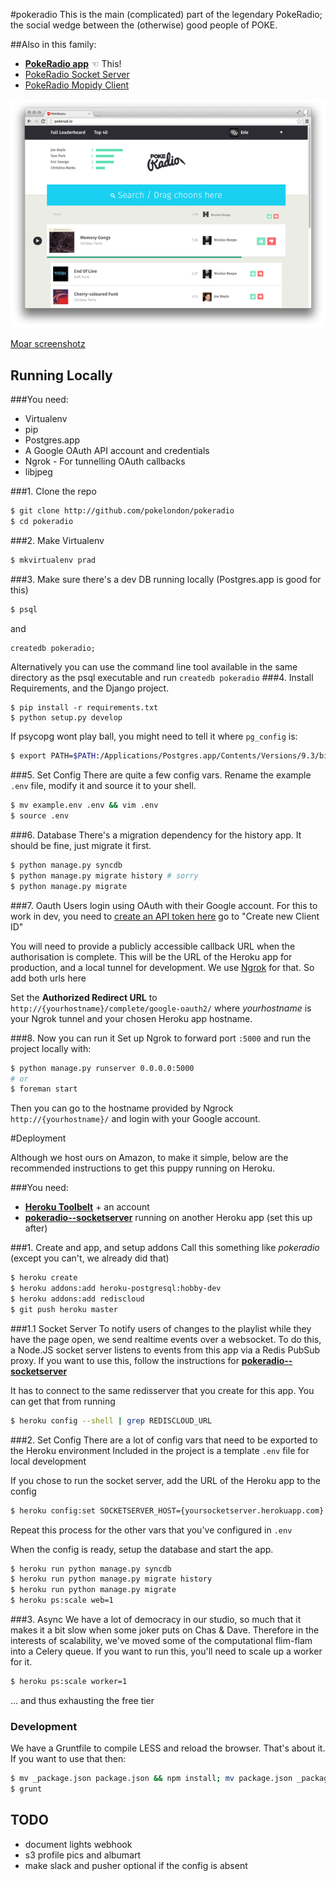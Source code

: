 #pokeradio
This is the main (complicated) part of the legendary PokeRadio; the social wedge between the (otherwise) good people of POKE.

##Also in this family:
- [**PokeRadio app**](https://github.com/pokelondon/pokeradio) ☜ This!
- [PokeRadio Socket Server](https://github.com/pokelondon/pokeradio-socketserver)
- [PokeRadio Mopidy Client](https://github.com/pokelondon/pokeradio-mopidy)

![Home Page](doc/homepage.png?raw=true)

[Moar screenshotz](doc/screenshots.md)

## Running Locally

###You need:
- Virtualenv
- pip
- Postgres.app
- A Google OAuth API account and credentials
- Ngrok - For tunnelling OAuth callbacks
- libjpeg


###1. Clone the repo
```sh
$ git clone http://github.com/pokelondon/pokeradio
$ cd pokeradio
```
###2. Make Virtualenv
```sh
$ mkvirtualenv prad
```

###3. Make sure there's a dev DB running locally
(Postgres.app is good for this)
```sh
$ psql
```
and
```SQL
createdb pokeradio;
```

Alternatively you can use the command line tool available in the same directory as the psql executable and run ```createdb pokeradio```
###4. Install Requirements, and the Django project.
```
$ pip install -r requirements.txt
$ python setup.py develop
```

If psycopg wont play ball, you might need to tell it where `pg_config` is:
```sh
$ export PATH=$PATH:/Applications/Postgres.app/Contents/Versions/9.3/bin
```

###5. Set Config
There are quite a few config vars. Rename the example `.env` file, modify it and source it to your shell.
```sh
$ mv example.env .env && vim .env
$ source .env
```

###6. Database
There's a migration dependency for the history app. It should be fine, just migrate it first.
```sh
$ python manage.py syncdb
$ python manage.py migrate history # sorry
$ python manage.py migrate
```

###7. Oauth
Users login using OAuth with their Google account.
For this to work in dev, you need to [create an API token here](https://console.developers.google.com/project/190611052995/apiui/credential?authuser=0) go to "Create new Client ID"

You will need to provide a publicly accessible callback URL when the authorisation is complete. This will be the URL of the Heroku app for production, and a local tunnel for development. We use [Ngrok](https://ngrok.com/) for that. So add both urls here

Set the **Authorized Redirect URL** to
`http://{yourhostname}/complete/google-oauth2/` where *yourhostname* is your Ngrok tunnel and your chosen Heroku app hostname.

###8. Now you can run it
Set up Ngrok to forward port `:5000` and run the project locally with:
```sh
$ python manage.py runserver 0.0.0.0:5000
# or
$ foreman start
```
Then you can go to the hostname provided by Ngrock `http://{yourhostname}/` and login with your Google account.

#Deployment

Although we host ours on Amazon, to make it simple, below are the recommended instructions to get this puppy running on Heroku.

###You need:
- [**Heroku Toolbelt**](https://toolbelt.heroku.com/) + an account
- [**pokeradio--socketserver**](https://github.com/pokelondon/pokeradio-socketserver) running on another Heroku app (set this up after)

###1. Create and app, and setup addons
Call this something like _pokeradio_ (except you can't, we already did that)
```sh
$ heroku create
$ heroku addons:add heroku-postgresql:hobby-dev
$ heroku addons:add rediscloud
$ git push heroku master
```
###1.1 Socket Server
To notify users of changes to the playlist while they have the page open, we send realtime events over a websocket. To do this, a Node.JS socket server listens to events from this app via a Redis PubSub proxy. If you want to use this, follow the instructions for [**pokeradio--socketserver**](https://github.com/pokelondon/pokeradio-socketserver)

It has to connect to the same redisserver that you create for this app. You can get that from running
```sh
$ heroku config --shell | grep REDISCLOUD_URL
```


###2. Set Config
There are a lot of config vars that need to be exported to the Heroku environment
Included in the project is a template `.env` file for local development

If you chose to run the socket server, add the URL of the Heroku app to the config
```sh
$ heroku config:set SOCKETSERVER_HOST={yoursocketserver.herokuapp.com}
```
Repeat this process for the other vars that you've configured in `.env`

When the config is ready, setup the database and start the app.
```sh
$ heroku run python manage.py syncdb
$ heroku run python manage.py migrate history
$ heroku run python manage.py migrate
$ heroku ps:scale web=1
```

###3. Async
We have a lot of democracy in our studio, so much that it makes it a bit slow when some joker puts on Chas & Dave.
Therefore in the interests of scalability, we've moved some of the computational flim-flam into a Celery queue. If you want to run this, you'll need to scale up a worker for it.
```sh
$ heroku ps:scale worker=1
```
... and thus exhausting the free tier


### Development
We have a Gruntfile to compile LESS and reload the browser. That's about it. If you want to use that then:
```sh
$ mv _package.json package.json && npm install; mv package.json _package.json # Sorry!
$ grunt
```

## TODO
- document lights webhook
- s3 profile pics and albumart
- make slack and pusher optional if the config is absent
